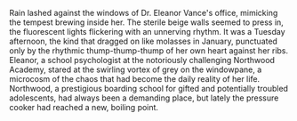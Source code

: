 Rain lashed against the windows of Dr. Eleanor Vance's office, mimicking the tempest brewing inside her.  The sterile beige walls seemed to press in, the fluorescent lights flickering with an unnerving rhythm.  It was a Tuesday afternoon, the kind that dragged on like molasses in January, punctuated only by the rhythmic thump-thump-thump of her own heart against her ribs.  Eleanor, a school psychologist at the notoriously challenging Northwood Academy, stared at the swirling vortex of grey on the windowpane, a microcosm of the chaos that had become the daily reality of her life.  Northwood, a prestigious boarding school for gifted and potentially troubled adolescents, had always been a demanding place, but lately the pressure cooker had reached a new, boiling point.
